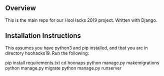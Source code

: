 ## Overview
This is the main repo for our HooHacks 2019 project. Written with Django.

## Installation Instructions
This assumes you have python3 and pip installed, and that you are in directory hoohacks19.
Run the following:

pip install requirements.txt
cd hoonaps
python manage.py makemigrations
python manage.py migrate
python manage.py runserver